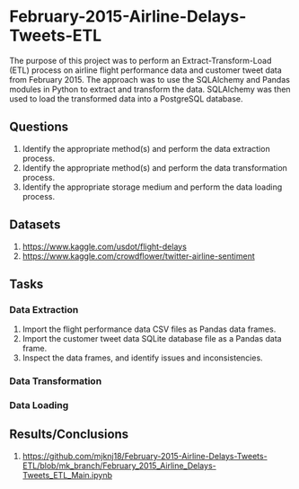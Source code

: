 # February-2015-Airline-Delays-Tweets-ETL

The purpose of this project was to perform an Extract-Transform-Load (ETL) process on airline flight performance data and customer tweet data from February 2015. The approach was to use the SQLAlchemy and Pandas modules in Python to extract and transform the data. SQLAlchemy was then used to load the transformed data into a PostgreSQL database.

## Questions

1. Identify the appropriate method(s) and perform the data extraction process.
2. Identify the appropriate method(s) and perform the data transformation process.
3. Identify the appropriate storage medium and perform the data loading process.

## Datasets

1. https://www.kaggle.com/usdot/flight-delays
2. https://www.kaggle.com/crowdflower/twitter-airline-sentiment

## Tasks

### Data Extraction

1. Import the flight performance data CSV files as Pandas data frames.
2. Import the customer tweet data SQLite database file as a Pandas data frame.
3. Inspect the data frames, and identify issues and inconsistencies.

### Data Transformation



### Data Loading



## Results/Conclusions

1. https://github.com/mjknj18/February-2015-Airline-Delays-Tweets-ETL/blob/mk_branch/February_2015_Airline_Delays-Tweets_ETL_Main.ipynb